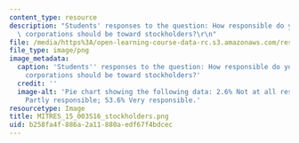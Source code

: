 ```yaml
---
content_type: resource
description: "Students' responses to the question: How responsible do you feel that\
  \ corporations should be toward stockholders?\r\n"
file: /media/https%3A/open-learning-course-data-rc.s3.amazonaws.com/res-15-003-shaping-the-future-of-work-15-662x-spring-2016/b258fa4f886a2a11880aedf67f4bdcec_MITRES_15_003S16_stockholders.png
file_type: image/png
image_metadata:
  caption: 'Students'' responses to the question: How responsible do you feel that
    corporations should be toward stockholders?'
  credit: ''
  image-alt: 'Pie chart showing the following data: 2.6% Not at all responsible; 43.8%
    Partly responsible; 53.6% Very responsible.'
resourcetype: Image
title: MITRES_15_003S16_stockholders.png
uid: b258fa4f-886a-2a11-880a-edf67f4bdcec
---
```

